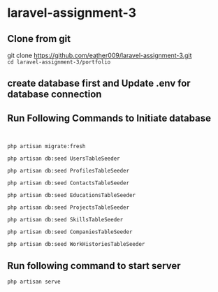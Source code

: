 # laravel-assignment-3
## Clone from git
git clone https://github.com/eather009/laravel-assignment-3.git
<br/>
<code>cd laravel-assignment-3/portfolio</code>

## create database first and Update .env for database connection 

## Run Following Commands to Initiate database
<code>
<br/>php artisan migrate:fresh
<br/>php artisan db:seed UsersTableSeeder
<br/>php artisan db:seed ProfilesTableSeeder
<br/>php artisan db:seed ContactsTableSeeder
<br/>php artisan db:seed EducationsTableSeeder
<br/>php artisan db:seed ProjectsTableSeeder
<br/>php artisan db:seed SkillsTableSeeder
<br/>php artisan db:seed CompaniesTableSeeder
<br/>php artisan db:seed WorkHistoriesTableSeeder
</code>


## Run following command to start server

<code>php artisan serve</code>